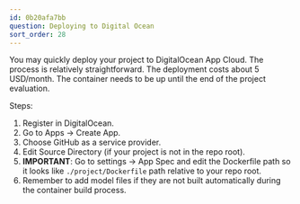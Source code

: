 ```yaml
---
id: 0b20afa7bb
question: Deploying to Digital Ocean
sort_order: 28
---
```


You may quickly deploy your project to DigitalOcean App Cloud. The process is relatively straightforward. The deployment costs about 5 USD/month. The container needs to be up until the end of the project evaluation.

Steps:

1. Register in DigitalOcean.
2. Go to Apps -> Create App.
3. Choose GitHub as a service provider.
4. Edit Source Directory (if your project is not in the repo root).
5. **IMPORTANT**: Go to settings -> App Spec and edit the Dockerfile path so it looks like `./project/Dockerfile` path relative to your repo root.
6. Remember to add model files if they are not built automatically during the container build process.
